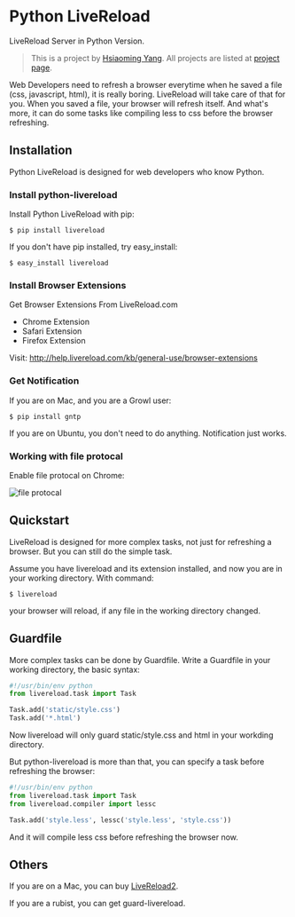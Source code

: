 # Python LiveReload

LiveReload Server in Python Version.

> This is a project by [Hsiaoming Yang](http://lepture.com). All projects are listed at [project page](http://project.lepture.com).


Web Developers need to refresh a browser everytime when he saved a file (css,
javascript, html), it is really boring. LiveReload will take care of that for
you. When you saved a file, your browser will refresh itself. And what's more,
it can do some tasks like compiling less to css before the browser refreshing.

## Installation

Python LiveReload is designed for web developers who know Python.

### Install python-livereload

Install Python LiveReload with pip:

    $ pip install livereload

If you don't have pip installed, try easy_install:

    $ easy_install livereload


### Install Browser Extensions

Get Browser Extensions From LiveReload.com

+ Chrome Extension
+ Safari Extension
+ Firefox Extension

Visit: http://help.livereload.com/kb/general-use/browser-extensions

### Get Notification

If you are on Mac, and you are a Growl user:

    $ pip install gntp

If you are on Ubuntu, you don't need to do anything. Notification just works.

### Working with file protocal

Enable file protocal on Chrome:

![file protocal](http://i.imgur.com/qGpJI.png)


## Quickstart

LiveReload is designed for more complex tasks, not just for refreshing a
browser. But you can still do the simple task.

Assume you have livereload and its extension installed, and now you are in your
working directory. With command:

    $ livereload

your browser will reload, if any file in the working directory changed.


## Guardfile

More complex tasks can be done by Guardfile. Write a Guardfile in your working
directory, the basic syntax:

```python
#!/usr/bin/env python
from livereload.task import Task

Task.add('static/style.css')
Task.add('*.html')
```

Now livereload will only guard static/style.css and html in your workding
directory.

But python-livereload is more than that, you can specify a task before
refreshing the browser:

```python
#!/usr/bin/env python
from livereload.task import Task
from livereload.compiler import lessc

Task.add('style.less', lessc('style.less', 'style.css'))
```

And it will compile less css before refreshing the browser now.


## Others

If you are on a Mac, you can buy [LiveReload2](http://livereload.com/).

If you are a rubist, you can get guard-livereload.
